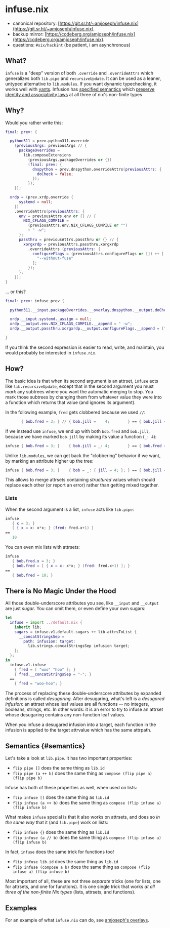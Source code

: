 # infuse.nix

- canonical repository: [https://git.sr.ht/~amjoseph/infuse.nix](https://git.sr.ht/~amjoseph/infuse.nix).
- backup mirror: [https://codeberg.org/amjoseph/infuse.nix](https://codeberg.org/amjoseph/infuse.nix).
- questions: `#six/hackint` (be patient, i am asynchronous)

## What?

`infuse` is a "deep" version of both `.override` and `.overrideAttrs` which
generalizes both `lib.pipe` and `recursiveUpdate`.  It can be used as a leaner,
untyped alternative to `lib.modules`.  If you want dynamic typechecking, it
works well with [yants](https://code.tvl.fyi/tree/nix/yants/README.md).  Infusion has [specified semantics](default.nix#L47) which
[preserve identity and associativity laws](#semantics) at all three of nix's non-finite types

## Why?

Would you rather write this:

```nix
final: prev: {

  python311 = prev.python311.override
    (previousArgs: previousArgs // {
      packageOverrides =
        lib.composeExtensions
          (previousArgs.packageOverrides or {})
          (final: prev: {
            dnspython = prev.dnspython.overrideAttrs(previousAttrs: {
              doCheck = false;
            });
          });
    });

  xrdp = (prev.xrdp.override {
      systemd = null;
    })
    .overrideAttrs(previousAttrs: {
      env = previousAttrs.env or {} // {
        NIX_CFLAGS_COMPILE =
          (previousAttrs.env.NIX_CFLAGS_COMPILE or "")
          + " -w";
      };
      passthru = previousAttrs.passthru or {} // {
        xorgxrdp = previousAttrs.passthru.xorgxrdp
          .overrideAttrs (previousAttrs: {
            configureFlags = (previousAttrs.configureFlags or []) ++ [
              "--without-fuse"
            ];
          });
      };
    });
}
```

... or this?

```nix
final: prev: infuse prev {

  python311.__input.packageOverrides.__overlay.dnspython.__output.doCheck.__assign = false;

  xrdp.__input.systemd._assign = null;
  xrdp.__output.env.NIX_CFLAGS_COMPILE.__append = " -w";
  xrdp.__output.passthru.xorgxrdp.__output.configureFlags.__append = ["--without-fuse"];

}
```

If you think the second expression is easier to read, write, and maintain, you
would probably be interested in `infuse.nix`.


## How?

The basic idea is that when its second argument is an attrset, `infuse` acts
like `lib.recursiveUpdate`, except that in the second argument you must *mark*
any subtrees where you want the automatic merging to stop.  You mark those
subtrees by changing them from whatever value they were into a function which
returns that value (and ignores its argument).

In the following example, `fred` gets clobbered because we used `//`:

```nix
       { bob.fred = 3; } // { bob.jill =    4;        } == { bob.jill = 4; }
```

If we instead use `infuse`, we end up with both `bob.fred` and `bob.jill`,
because we have marked `bob.jill` by making its value a function (`_: 4`):

```nix
infuse { bob.fred = 3; }    { bob.jill = _: 4;        } == { bob.fred = 3; bob.jill = 4; }
```

Unlike `lib.modules`, we can get back the "clobbering" behavior if we want, by
marking an attribute higher up the tree:

```nix
infuse { bob.fred = 3; }    { bob = _: { jill = 4; }; } == { bob.jill = 4; }
```

This allows to merge attrsets containing *structured* values which should
replace each other (or report an error) rather than getting mixed together.

### Lists

When the second argument is a list, `infuse` acts like `lib.pipe`:

```nix
infuse
   { x = 3; }
   [ { x = x: x*x; } (fred: fred.x+1) ]
==
   10
```

You can even mix lists with attrsets:

```nix
infuse
   { bob.fred.x = 3; }
   { bob.fred = [ { x = x: x*x; } (fred: fred.x+1) ]; }
==
   { bob.fred = 10; }
```

## There is No Magic Under the Hood

All those double-underscore attributes you see, like `__input` and `__output`
are just *sugar*.  You can omit them, or even define your own sugars:

```nix
let
  infuse = import ../default.nix {
    inherit lib;
    sugars = infuse.v1.default-sugars ++ lib.attrsToList {
      __concatStringsSep =
        path: infusion: target:
          lib.strings.concatStringsSep infusion target;
    };
  };
in
  infuse.v1.infuse
    { fred = [ "woo" "hoo" ]; }
    { fred.__concatStringsSep = "-"; }
  ==
    { fred = "woo-hoo"; }
```

The process of replacing these double-underscore attributes by expanded
definitions is called *desugaring*.  After desugaring, what's left is a
*desugared infusion*: an attrset whose leaf values are all functions -- no
integers, booleans, strings, etc.  In other words: it is an error to try to
infuse an attrset whose desugaring contains any non-function leaf values.

When you infuse a desugared infusion into a target, each function in the
infusion is applied to the target attrvalue which has the same attrpath.

## Semantics {#semantics}

Let's take a look at `lib.pipe`.  It has two important properties:

- `flip pipe []` does the same thing as `lib.id`
- `flip pipe (a ++ b)` does the same thing as `compose (flip pipe a) (flip pipe b)`

Infuse has both of these properties as well, when used on lists:

- `flip infuse []` does the same thing as `lib.id`
- `flip infuse (a ++ b)` does the same thing as `compose (flip infuse a) (flip infuse b)`

What makes `infuse` special is that it also works on attrsets, and does so *in
the same way* that it (and `lib.pipe`) work on lists:

- `flip infuse {}` does the same thing as `lib.id`
- `flip infuse (a // b)` does the same thing as `compose (flip infuse a) (flip infuse b)`

In fact, `infuse` does the same trick for functions too!

- `flip infuse lib.id` does the same thing as `lib.id`
- `flip infuse (compose a b)` does the same thing as `compose (flip infuse a) (flip infuse b)`

Most important of all, these are not three *separate* tricks (one for lists, one
for attrsets, and one for functions).  It is one single trick that works *at all
three of the non-finite Nix types* (lists, attrsets, and functions).

## Examples

For an example of what `infuse.nix` can do, see [amjoseph's overlays](examples/amjoseph-overlays.nix).



